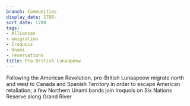 ```yaml
---
branch: Communities
display_date: 1780-
sort_date: 1780
tags:
- Alliances
- emigration
- Iroquois
- Unami
- reservations
title: Pro-British Lunaapeew
---
```


Following the American Revolution, pro-British Lunaapeew migrate north and west to Canada and Spanish Territory in order to escape American retaliation; a few Northern Unami bands join Iroquois on Six Nations Reserve along Grand River